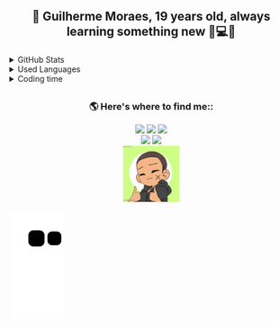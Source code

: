## <p align='center'>👋 Guilherme Moraes, 19 years old, always learning something new 💜💻💬</p>

<details>
  <summary> GitHub Stats</summary>
<div align="center">
  <a href="https://github.com/guilhermemoraes1/github-readme-stats">
    <picture >
      <source
        href="https://github.com/guilhermemoraes1/github-readme-stats"
        srcset="https://github-readme-stats-git-master-guilhermemoraes1.vercel.app/api?username=guilhermemoraes1&show_icons=true&theme=ocean_dark&rank_icon=github&hide=contribs"
        media="(prefers-color-scheme: dark)"
      />
      <source
        srcset="https://github-readme-stats-git-master-guilhermemoraes1.vercel.app/api?username=guilhermemoraes1&show_icons=true&theme=buefy&icon_color=41b883&rank_icon=github"
        media="(prefers-color-scheme: light), (prefers-color-scheme: no-preference)"
      />
      <img src="github-readme-stats-git-master-guilhermemoraes1.vercel.app/api?username=guilhermemoraes1&show_icons=true&theme=ocean_dark&rank_icon=github" />
    </picture>
  </a>
</div>
<!-- Excluding the html-css repositorie -->
<div align="center">
  <a href="https://github.com/guilhermemoraes1/github-readme-stats">
    <picture >
      <source
        srcset="https://github-readme-stats-git-master-guilhermemoraes1.vercel.app/api/top-langs/?username=guilhermemoraes1&exclude_repo=html-css&layout=compact&show_icons=true&theme=ocean_dark"
        media="(prefers-color-scheme: dark)"
      />
      <source
        srcset="https://github-readme-stats-git-master-guilhermemoraes1.vercel.app/api/top-langs/?username=guilhermemoraes1&exclude_repo=repo1&theme=buefy&layout=compact&show_icons=true"
        media="(prefers-color-scheme: light), (prefers-color-scheme: no-preference)"
      />
      <img src="https://github-readme-stats-git-master-guilhermemoraes1.app/api/top-langs/?username=guilhermemoraes1&exclude_repo=repo1&layout=compact&show_icons=true&theme=ocean_dark" width="400px" />
    </picture>
  </a>
</div>
<div align="center">
  <a href="https://github.com/DenverCoder1/github-readme-streak-stats">
    <picture >
      <source
        srcset="https://github-readme-streak-stats.herokuapp.com/?user=guilhermemoraes1&theme=ocean_dark&hide_border=false"
        media="(prefers-color-scheme: dark)"
      />
      <source
        srcset="https://github-readme-streak-stats.herokuapp.com/?user=guilhermemoraes1&theme=buefy&hide_border=false&currStreakNum=41B883&currStreakLabel=41B883"
        media="(prefers-color-scheme: light), (prefers-color-scheme: no-preference)"
      />
      <img src="https://github-readme-streak-stats.herokuapp.com/?user=guilhermemoraes1&theme=ocean_dark&hide_border=false" />
    </picture>
  </a>
  <br>
  <small align="center">If the three images do not appear, please refresh the page :arrows_counterclockwise:</small>
</div>
</details>
<div>
  
<details>
    <summary>Used Languages </summary>
  <div align="center">
    <a href="https://wakatime.com/@guilhermemoraes1">
      <picture >
        <source
          srcset="https://wakatime.com/share/@guilhermemoraes1/ccf9e60b-95ce-43ce-83d3-f6e9b9c08a90.svg"
          height="400px"
          media="(prefers-color-scheme: dark)"
        />
        <source
          srcset="https://wakatime.com/share/@guilhermemoraes1/a2e9cbf9-20fd-42fc-82e8-6d9c47642300.svg"
          height="400px"
          media="(prefers-color-scheme: light), (prefers-color-scheme: no-preference)"
        />
        <img src="https://wakatime.com/share/@guilhermemoraes1/dc10af0c-5617-41e5-88f9-12db4a793563.svg" height="400px" alt="Used Languages />
      </picture>
    </a>
  </div>
</details>

<details>
    <summary>Coding time </summary>
  <div align="center">
    <a href="https://wakatime.com/@guilhermemoraes1">
      <picture >
        <source
          srcset="https://wakatime.com/share/@guilhermemoraes1/a5cf2553-97ec-4f0a-b42e-45ffc42c36da.svg">
          media="(prefers-color-scheme: dark)"
        />
        <source
          srcset="https://wakatime.com/share/@guilhermemoraes1/a813b9ac-c7b0-4b6e-84a3-be262db18c14.svg" height="400px"
          media="(prefers-color-scheme: light), (prefers-color-scheme: no-preference)"
        />
        <img src="https://wakatime.com/share/@guilhermemoraes1/a5cf2553-97ec-4f0a-b42e-45ffc42c36da.svg"> />
      </picture>
    </a>
  </div>
</details>



<details>
    <summary>Coding time </summary>
    <img src="https://wakatime.com/share/@guilhermemoraes1/21aa43bb-8a6e-47fc-a837-0d64c44c0a23.svg" alt="Coding time" />
  
</details>


<!--Trophies
[![trophy](https://github-profile-trophy.vercel.app/?username=guilhermemoraes1&theme=onedark)](https://github.com/guilhermemoraes/github-profile-trophy)
-->
  ##
  
### <p align='center'> 🌎 Here's where to find me::</p>
<div align='center'>
  <a  href="https://twitter.com/guilhermemorae_" target="_blank"><img src="https://img.shields.io/badge/-Twitter-%231DA1F2?style=for-the-badge&logo=twitter&logoColor=white" target="_blank"></a>
  <a href="https://instagram.com/gui_lherme_moraes" target="_blank"><img src="https://img.shields.io/badge/-Instagram-%23E4405F?style=for-the-badge&logo=instagram&logoColor=white" target="_blank"></a>
  <a href = "mailto:liraguilhermemorais@gmail.com"><img src="https://img.shields.io/badge/-Gmail-%23333?style=for-the-badge&logo=gmail&logoColor=white" target="_blank"></a>
</div>
<div align='center'>
  <img src="https://img.shields.io/freecodecamp/points/guilhermemoraes?label=freeCodeCamp&logo=freecodecamp&style=for-the-badge" />
  <a href=""><img src="https://komarev.com/ghpvc/?username=guilhermemoraes1&style=for-the-badge&logo=github&color=blueviolet" target="_blank"></a>
</div>
<div align='center'><a href="https://picrew.me/en/image_maker/338224"><img alt="my-gif" height="100" width="100" src="https://github.com/guilhermemoraes1/guilhermemoraes1/blob/main/img/7pgdtp.gif"></a></div>

![snake animation](https://github.com/guilhermemoraes1/guilhermemoraes1/blob/output/github-contribution-grid-snake.svg)

<!--
Beecrowd
  <a href="https://www.beecrowd.com" target="_blank"><img src="https://img.shields.io/badge/-BeeCrowd-%23FF0000?style=for-the-badge&logo=beecrowd&logoColor=white" alt="BeeCrowd"></a>
LinkedIn
  <a href="https://www.linkedin.com/in/" target="_blank"><img src="https://img.shields.io/badge/-LinkedIn-%230077B5?style=for-the-badge&logo=linkedin&logoColor=white" target="_blank"></a>
-->
